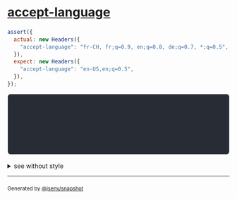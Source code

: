# [accept-language](../../headers.test.js#L180)

```js
assert({
  actual: new Headers({
    "accept-language": "fr-CH, fr;q=0.9, en;q=0.8, de;q=0.7, *;q=0.5",
  }),
  expect: new Headers({
    "accept-language": "en-US,en;q=0.5",
  }),
});
```

![img](throw.svg)

<details>
  <summary>see without style</summary>

```console
AssertionError: actual and expect are different

actual: Headers(
  "accept-language" => "fr-CH, fr;q=0.9, en;q=0.8, de;q=0.7, *;q=0.5"
)
expect: Headers(
  "accept-language" => "en-US,en;q=0.5"
)
```

</details>


---

<sub>
  Generated by <a href="https://github.com/jsenv/core/tree/main/packages/tooling/snapshot">@jsenv/snapshot</a>
</sub>
